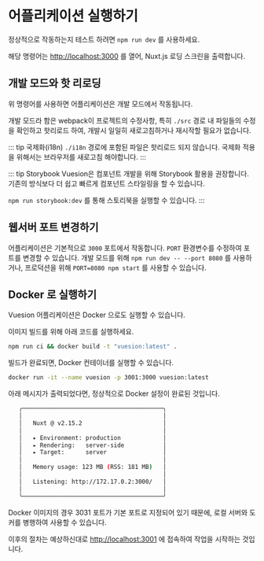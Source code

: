 # 어플리케이션 실행하기

정상적으로 작동하는지 테스트 하려면 `npm run dev` 를 사용하세요.

해당 명령어는 [http://localhost:3000](http://localhost:3000) 를 열어, Nuxt.js 로딩 스크린을 출력합니다.

## 개발 모드와 핫 리로딩

위 명령어를 사용하면 어플리케이션은 개발 모드에서 작동됩니다.

개발 모드라 함은 webpack이 프로젝트의 수정사항, 특히 `./src` 경로 내 파일들의 수정을 확인하고 핫리로드 하여, 개발시 일일히 새로고침하거나 재시작할 필요가 없습니다.

::: tip 국제화(i18n)
`./i18n` 경로에 포함된 파일은 핫리로드 되지 않습니다. 국제화 적용을 위해서는 브라우저를 새로고침 해야합니다.
:::

::: tip Storybook
Vuesion은 컴포넌트 개발을 위해 Storybook 활용을 권장합니다. 기존의 방식보다 더 쉽고 빠르게 컴포넌트 스타일링을 할 수 있습니다.

`npm run storybook:dev` 를 통해 스토리북을 실행할 수 있습니다.
:::

## 웹서버 포트 변경하기

어플리케이션은 기본적으로 `3000` 포트에서 작동합니다. `PORT` 환경변수를 수정하여 포트를 변경할 수 있습니다.
개발 모드를 위해 `npm run dev -- --port 8080` 를 사용하거나, 프로덕션을 위해 `PORT=8080 npm start` 를 사용할 수 있습니다.

## Docker 로 실행하기

Vuesion 어플리케이션은 Docker 으로도 실행할 수 있습니다.

이미지 빌드를 위해 아래 코드를 실행하세요.

```bash
npm run ci && docker build -t "vuesion:latest" .
```

빌드가 완료되면, Docker 컨테이너를 실행할 수 있습니다.

```bash
docker run -it --name vuesion -p 3001:3000 vuesion:latest
```

아래 메시지가 출력되었다면, 정상적으로 Docker 설정이 완료된 것입니다.

```bash
   ╭────────────────────────────────────────╮
   │                                        │
   │   Nuxt @ v2.15.2                       │
   │                                        │
   │   ▸ Environment: production            │
   │   ▸ Rendering:   server-side           │
   │   ▸ Target:      server                │
   │                                        │
   │   Memory usage: 123 MB (RSS: 181 MB)   │
   │                                        │
   │   Listening: http://172.17.0.2:3000/   │
   │                                        │
   ╰────────────────────────────────────────╯
```

Docker 이미지의 경우 3031 포트가 기본 포트로 지정되어 있기 때문에, 로컬 서버와 도커를 병행하여 사용할 수 있습니다.

이후의 절차는 예상하신대로 [http://localhost:3001](http://localhost:3001) 에 접속하여 작업을 시작하는 것입니다.
